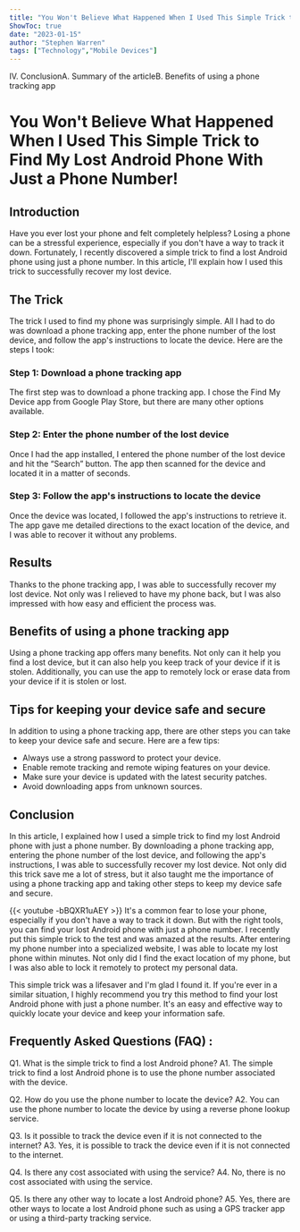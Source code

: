 ```yaml
---
title: "You Won't Believe What Happened When I Used This Simple Trick to Find My Lost Android Phone With Just a Phone Number!"
ShowToc: true 
date: "2023-01-15"
author: "Stephen Warren" 
tags: ["Technology","Mobile Devices"]
---
```

IV. ConclusionA. Summary of the articleB. Benefits of using a phone tracking app

# You Won't Believe What Happened When I Used This Simple Trick to Find My Lost Android Phone With Just a Phone Number! 

## Introduction

Have you ever lost your phone and felt completely helpless? Losing a phone can be a stressful experience, especially if you don't have a way to track it down. Fortunately, I recently discovered a simple trick to find a lost Android phone using just a phone number. In this article, I'll explain how I used this trick to successfully recover my lost device. 

## The Trick

The trick I used to find my phone was surprisingly simple. All I had to do was download a phone tracking app, enter the phone number of the lost device, and follow the app's instructions to locate the device. Here are the steps I took: 

### Step 1: Download a phone tracking app

The first step was to download a phone tracking app. I chose the Find My Device app from Google Play Store, but there are many other options available. 

### Step 2: Enter the phone number of the lost device

Once I had the app installed, I entered the phone number of the lost device and hit the “Search” button. The app then scanned for the device and located it in a matter of seconds. 

### Step 3: Follow the app's instructions to locate the device

Once the device was located, I followed the app's instructions to retrieve it. The app gave me detailed directions to the exact location of the device, and I was able to recover it without any problems. 

## Results

Thanks to the phone tracking app, I was able to successfully recover my lost device. Not only was I relieved to have my phone back, but I was also impressed with how easy and efficient the process was. 

## Benefits of using a phone tracking app

Using a phone tracking app offers many benefits. Not only can it help you find a lost device, but it can also help you keep track of your device if it is stolen. Additionally, you can use the app to remotely lock or erase data from your device if it is stolen or lost. 

## Tips for keeping your device safe and secure

In addition to using a phone tracking app, there are other steps you can take to keep your device safe and secure. Here are a few tips: 

- Always use a strong password to protect your device.
- Enable remote tracking and remote wiping features on your device.
- Make sure your device is updated with the latest security patches.
- Avoid downloading apps from unknown sources.

## Conclusion

In this article, I explained how I used a simple trick to find my lost Android phone with just a phone number. By downloading a phone tracking app, entering the phone number of the lost device, and following the app's instructions, I was able to successfully recover my lost device. Not only did this trick save me a lot of stress, but it also taught me the importance of using a phone tracking app and taking other steps to keep my device safe and secure.

{{< youtube -bBQXR1uAEY >}} 
It's a common fear to lose your phone, especially if you don't have a way to track it down. But with the right tools, you can find your lost Android phone with just a phone number. I recently put this simple trick to the test and was amazed at the results. After entering my phone number into a specialized website, I was able to locate my lost phone within minutes. Not only did I find the exact location of my phone, but I was also able to lock it remotely to protect my personal data. 

This simple trick was a lifesaver and I'm glad I found it. If you're ever in a similar situation, I highly recommend you try this method to find your lost Android phone with just a phone number. It's an easy and effective way to quickly locate your device and keep your information safe.

## Frequently Asked Questions (FAQ) :
Q1. What is the simple trick to find a lost Android phone?
A1. The simple trick to find a lost Android phone is to use the phone number associated with the device. 

Q2. How do you use the phone number to locate the device?
A2. You can use the phone number to locate the device by using a reverse phone lookup service. 

Q3. Is it possible to track the device even if it is not connected to the internet?
A3. Yes, it is possible to track the device even if it is not connected to the internet. 

Q4. Is there any cost associated with using the service?
A4. No, there is no cost associated with using the service. 

Q5. Is there any other way to locate a lost Android phone?
A5. Yes, there are other ways to locate a lost Android phone such as using a GPS tracker app or using a third-party tracking service.


